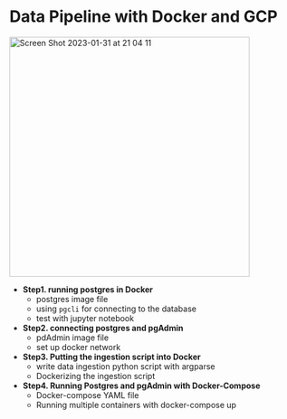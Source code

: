# Data Pipeline with Docker and GCP 

<img width="424" alt="Screen Shot 2023-01-31 at 21 04 11" src="https://user-images.githubusercontent.com/40763359/215870275-6658038f-d2ac-48af-9a97-5b565ec128bc.png">

* **Step1. running postgres in Docker** 
  - postgres image file 
  - using `pgcli` for connecting to the database
  - test with jupyter notebook 
* **Step2. connecting postgres and pgAdmin**
  - pdAdmin image file 
  - set up docker network 
* **Step3. Putting the ingestion script into Docker**
  - write data ingestion python script with argparse
  - Dockerizing the ingestion script
* **Step4. Running Postgres and pgAdmin with Docker-Compose**
  - Docker-compose YAML file
  - Running multiple containers with docker-compose up
  
  
 

  
